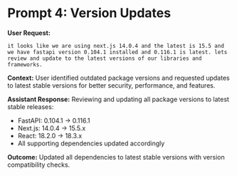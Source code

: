 # Prompt 4: Version Updates

**User Request:**
```
it looks like we are using next.js 14.0.4 and the latest is 15.5 and we have fastapi version 0.104.1 installed and 0.116.1 is latest. lets review and update to the latest versions of our libraries and frameworks.
```

**Context:** User identified outdated package versions and requested updates to latest stable versions for better security, performance, and features.

**Assistant Response:** Reviewing and updating all package versions to latest stable releases:
- FastAPI: 0.104.1 → 0.116.1
- Next.js: 14.0.4 → 15.5.x
- React: 18.2.0 → 18.3.x
- All supporting dependencies updated accordingly

**Outcome:** Updated all dependencies to latest stable versions with version compatibility checks.